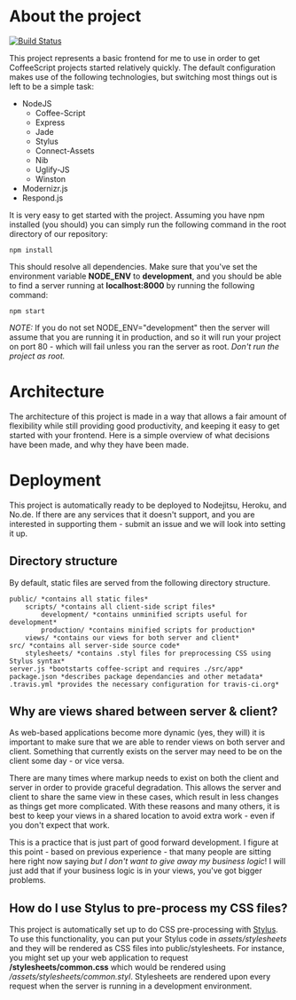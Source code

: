 About the project
=================

[![Build Status](https://secure.travis-ci.org/monokrome/web-base-frontend.png?branch=master)](http://travis-ci.org/monokrome/web-base-frontend)

This project represents a basic frontend for me to use in order to
get CoffeeScript projects started relatively quickly. The default
configuration makes use of the following technologies, but switching
most things out is left to be a simple task:

- NodeJS
	* Coffee-Script
	* Express
	* Jade
	* Stylus
	* Connect-Assets
	* Nib
	* Uglify-JS
    * Winston
- Modernizr.js
- Respond.js

It is very easy to get started with the project. Assuming you have npm
installed (you should) you can simply run the following command in the
root directory of our repository:

    npm install

This should resolve all dependencies. Make sure that you've set the
environment variable **NODE_ENV** to **development**, and you should
be able to find a server running at **localhost:8000** by running the
following command:

    npm start


*NOTE:* If you do not set NODE_ENV="development" then the server will
assume that you are running it in production, and so it will run your
project on port 80 - which will fail unless you ran the server as root.
*Don't run the project as root.*

Architecture
============

The architecture of this project is made in a way that allows a
fair amount of flexibility while still providing good productivity,
and keeping it easy to get started with your frontend. Here is a
simple overview of what decisions have been made, and why they
have been made.

Deployment
==========

This project is automatically ready to be deployed to Nodejitsu,
Heroku, and No.de. If there are any services that it doesn't
support, and you are interested in supporting them - submit an
issue and we will look into setting it up.

Directory structure
-------------------

By default, static files are served from the following directory
structure.

    public/ *contains all static files*
        scripts/ *contains all client-side script files*
            development/ *contains unminified scripts useful for development*
            production/ *contains minified scripts for production*
        views/ *contains our views for both server and client*
    src/ *contains all server-side source code*
    	stylesheets/ *contains .styl files for preprocessing CSS using Stylus syntax*
    server.js *bootstarts coffee-script and requires ./src/app*
    package.json *describes package dependancies and other metadata*
    .travis.yml *provides the necessary configuration for travis-ci.org*

Why are views shared between server & client?
---------------------------------------------

As web-based applications become more dynamic (yes, they will) it is important to
make sure that we are able to render views on both server and client.
Something that currently exists on the server may need to be on the client
some day - or vice versa.

There are many times where markup needs to exist on
both the client and server in order to provide graceful degradation. This allows
the server and client to share the same view in these cases, which result
in less changes as things get more complicated. With these reasons and many
others, it is best to keep your views in a shared location to avoid extra work - even if you don't expect that work.

This is a practice that is just part of good forward development. I figure at
this point - based on previous experience - that many people are sitting here
right now saying *but I don't want to give away my business logic*! I will
just add that if your business logic is in your views, you've got bigger
problems.

How do I use Stylus to pre-process my CSS files?
-----------------------------------------------

This project is automatically set up to do CSS pre-processing with [Stylus](http://learnboost.github.com/stylus/ "Stylus").
To use this functionality, you can put your Stylus code in *assets/stylesheets* and they will be rendered as CSS files into
public/stylesheets. For instance, you might set up your web application to request **/stylesheets/common.css** which would
be rendered using */assets/stylesheets/common.styl*. Stylesheets are rendered upon every request when
the server is running in a development environment.
